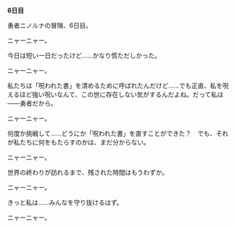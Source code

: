 <!-- title: イナの日記：6日目 -->

**6日目**

勇者ニノルナの冒険、6日目。

ニャーニャー。

今日は短い一日だったけど……かなり慌ただしかった。

ニャーニャー。

私たちは「呪われた書」を清めるために呼ばれたんだけど……でも正直、私を呪えるほど強い呪いなんて、この世に存在しない気がするんだよね。だって私は――勇者だから。

ニャーニャー。

何度か挑戦して……どうにか「呪われた書」を直すことができた？　でも、それが私たちに何をもたらすのかは、まだ分からない。

ニャーニャー。

世界の終わりが訪れるまで、残された時間はもうわずか。

ニャーニャー。

きっと私は……みんなを守り抜けるはず。

ニャーニャー。
